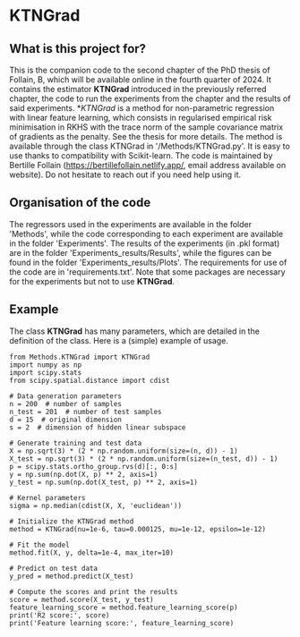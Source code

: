# KTNGrad

## What is this project for?
This is the companion code to the second chapter of the PhD thesis of Follain, B, which will be available online in the fourth quarter of 2024.
It contains the estimator **KTNGrad** introduced in the previously referred chapter, the code to run the experiments from the chapter
and the results of said experiments. **KTNGrad* is a method for non-parametric regression with linear feature learning, 
which consists in regularised empirical risk minimisation in RKHS with the trace norm of the sample covariance matrix of gradients as the penalty. 
See the thesis for more details. The method is available through the class KTNGrad in '/Methods/KTNGrad.py'. It is easy to use thanks to compatibility with Scikit-learn. 
The code is maintained by Bertille Follain (https://bertillefollain.netlify.app/, email address available on website). Do not 
hesitate to reach out if you need help using it.

## Organisation of the code
The regressors used in the experiments are available in the folder 'Methods', while the code corresponding to each 
experiment are available in the folder 'Experiments'.
The results of the experiments (in .pkl format) are in the folder 'Experiments_results/Results', 
while the figures can be found in the folder 'Experiments_results/Plots'. The requirements for use of the code are in 'requirements.txt'.
Note that some packages are necessary for the experiments but not to use **KTNGrad**.

## Example
The class **KTNGrad** has many parameters, which are detailed in the definition of the class. Here is a (simple) example of 
usage.
```
from Methods.KTNGrad import KTNGrad
import numpy as np
import scipy.stats
from scipy.spatial.distance import cdist

# Data generation parameters
n = 200  # number of samples
n_test = 201  # number of test samples
d = 15  # original dimension
s = 2  # dimension of hidden linear subspace

# Generate training and test data
X = np.sqrt(3) * (2 * np.random.uniform(size=(n, d)) - 1)
X_test = np.sqrt(3) * (2 * np.random.uniform(size=(n_test, d)) - 1)
p = scipy.stats.ortho_group.rvs(d)[:, 0:s]
y = np.sum(np.dot(X, p) ** 2, axis=1)
y_test = np.sum(np.dot(X_test, p) ** 2, axis=1)

# Kernel parameters
sigma = np.median(cdist(X, X, 'euclidean'))

# Initialize the KTNGrad method
method = KTNGrad(nu=1e-6, tau=0.000125, mu=1e-12, epsilon=1e-12)

# Fit the model
method.fit(X, y, delta=1e-4, max_iter=10)

# Predict on test data
y_pred = method.predict(X_test)

# Compute the scores and print the results
score = method.score(X_test, y_test)
feature_learning_score = method.feature_learning_score(p)
print('R2 score:', score)
print('Feature learning score:', feature_learning_score)
```